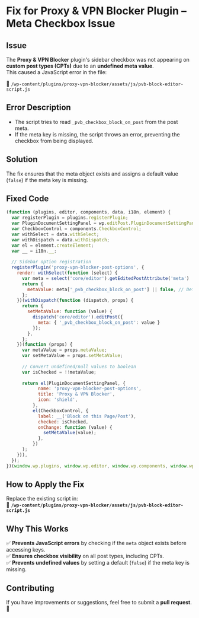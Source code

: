 # Fix for Proxy & VPN Blocker Plugin – Meta Checkbox Issue  

## Issue  
The **Proxy & VPN Blocker** plugin's sidebar checkbox was not appearing on **custom post types (CPTs)** due to an **undefined meta value**.  
This caused a JavaScript error in the file:  

📂 `/wp-content/plugins/proxy-vpn-blocker/assets/js/pvb-block-editor-script.js`  

## Error Description  
- The script tries to read `_pvb_checkbox_block_on_post` from the post meta.  
- If the meta key is missing, the script throws an error, preventing the checkbox from being displayed.  

## Solution  
The fix ensures that the meta object exists and assigns a default value (`false`) if the meta key is missing.  

## Fixed Code  
```javascript
(function (plugins, editor, components, data, i18n, element) {
  var registerPlugin = plugins.registerPlugin;
  var PluginDocumentSettingPanel = wp.editPost.PluginDocumentSettingPanel;
  var CheckboxControl = components.CheckboxControl;
  var withSelect = data.withSelect;
  var withDispatch = data.withDispatch;
  var el = element.createElement;
  var __ = i18n.__;
  
  // Sidebar option registration
  registerPlugin('proxy-vpn-blocker-post-options', {
    render: withSelect(function (select) {
      var meta = select('core/editor').getEditedPostAttribute('meta') || {}; // Ensure meta exists
      return {
        metaValue: meta['_pvb_checkbox_block_on_post'] || false, // Default to false if undefined
      };
    })(withDispatch(function (dispatch, props) {
      return {
        setMetaValue: function (value) {
          dispatch('core/editor').editPost({ 
            meta: { '_pvb_checkbox_block_on_post': value } 
          });
        },
      };
    })(function (props) {
      var metaValue = props.metaValue;
      var setMetaValue = props.setMetaValue;
      
      // Convert undefined/null values to boolean
      var isChecked = !!metaValue;
      
      return el(PluginDocumentSettingPanel, {
            name: 'proxy-vpn-blocker-post-options',
            title: 'Proxy & VPN Blocker',
            icon: 'shield',
          },
          el(CheckboxControl, {
            label: __('Block on this Page/Post'),
            checked: isChecked,
            onChange: function (value) {
              setMetaValue(value);
            },
          })
      );
    })), 
  });
})(window.wp.plugins, window.wp.editor, window.wp.components, window.wp.data, window.wp.i18n, window.wp.element);
```

## How to Apply the Fix  
Replace the existing script in:  
📂 **`/wp-content/plugins/proxy-vpn-blocker/assets/js/pvb-block-editor-script.js`**  

## Why This Works  
✅ **Prevents JavaScript errors** by checking if the `meta` object exists before accessing keys.  
✅ **Ensures checkbox visibility** on all post types, including CPTs.  
✅ **Prevents undefined values** by setting a default (`false`) if the meta key is missing.  

## Contributing  
If you have improvements or suggestions, feel free to submit a **pull request**. 🚀  

